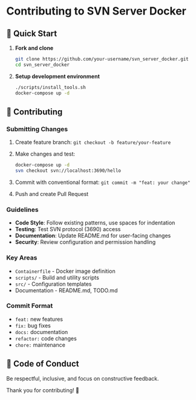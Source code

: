 # Contributing to SVN Server Docker

## 🚀 Quick Start

1. **Fork and clone**

   ```bash
   git clone https://github.com/your-username/svn_server_docker.git
   cd svn_server_docker
   ```

2. **Setup development environment**

   ```bash
   ./scripts/install_tools.sh
   docker-compose up -d
   ```

## 📝 Contributing

### Submitting Changes

1. Create feature branch: `git checkout -b feature/your-feature`
2. Make changes and test:

   ```bash
   docker-compose up -d
   svn checkout svn://localhost:3690/hello
   ```

3. Commit with conventional format: `git commit -m "feat: your change"`
4. Push and create Pull Request

### Guidelines

- **Code Style**: Follow existing patterns, use spaces for indentation
- **Testing**: Test SVN protocol (3690) access
- **Documentation**: Update README.md for user-facing changes
- **Security**: Review configuration and permission handling

### Key Areas

- `Containerfile` - Docker image definition
- `scripts/` - Build and utility scripts
- `src/` - Configuration templates
- Documentation - README.md, TODO.md

### Commit Format

- `feat:` new features
- `fix:` bug fixes
- `docs:` documentation
- `refactor:` code changes
- `chore:` maintenance

## 🤝 Code of Conduct

Be respectful, inclusive, and focus on constructive feedback.

Thank you for contributing! 🎉
